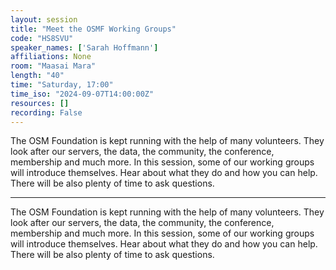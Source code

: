 ```yaml
---
layout: session
title: "Meet the OSMF Working Groups"
code: "HS8SVU"
speaker_names: ['Sarah Hoffmann']
affiliations: None
room: "Maasai Mara"
length: "40"
time: "Saturday, 17:00"
time_iso: "2024-09-07T14:00:00Z"
resources: []
recording: False
---
```


The OSM Foundation is kept running with the help of many volunteers. They look after our servers, the data, the community, the conference, membership and much more. In this session, some of our working groups will introduce themselves. Hear about what they do and how you can help. There will be also plenty of time to ask questions.

<hr>

The OSM Foundation is kept running with the help of many volunteers. They look after our servers, the data, the community, the conference, membership and much more. In this session, some of our working groups will introduce themselves. Hear about what they do and how you can help. There will be also plenty of time to ask questions.

